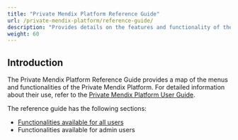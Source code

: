 ```yaml
---
title: "Private Mendix Platform Reference Guide"
url: /private-mendix-platform/reference-guide/
description: "Provides details on the features and functionality of the Private Mendix Platform."
weight: 60
---
```


## Introduction

The Private Mendix Platform Reference Guide provides a map of the menus and functionalities of the Private Mendix Platform. For detailed information about their use, refer to the [Private Mendix Platform User Guide](/private-mendix-platform/user-guide/).

The reference guide has the following sections:

* [Functionalities available for all users](/private-mendix-platform/reference-guide/common/)
* Functionalities available for admin users